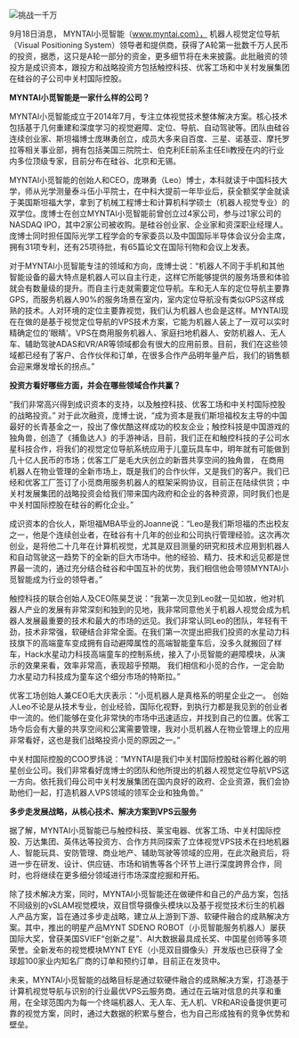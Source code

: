 <!--
author: 小觅
head: http://www.slightech.com/ico/favicon.png
date: 2017-09-20
title: 致力打造最优视觉定位导航VPS技术方案提供商，MYNTAI小觅智能获数千万A轮第一批投资
tags: 小觅智能
category: 小觅智能
status: publish
language: cn
summary: 9月18日消息， MYNTAI小觅智能（www.myntai.com）， 机器人视觉定位导航（Visual Positioning System）领导者和提供商，获得了A轮第一批数千万人民币的投资，据悉，这只是A轮一部分的资金，更多细节将在未来披露。此批融资的领投方是成识资本，跟投方和战略投资方包括触控科技、优客工场和中关村发展集团在硅谷的子公司中关村国际控股......
-->


![挑战一千万](https://static.slightech.com/img/news/alun-pr.jpg) 

9月18日消息， MYNTAI小觅智能（www.myntai.com）， 机器人视觉定位导航（Visual Positioning System）领导者和提供商，获得了A轮第一批数千万人民币的投资，据悉，这只是A轮一部分的资金，更多细节将在未来披露。此批融资的领投方是成识资本，跟投方和战略投资方包括触控科技、优客工场和中关村发展集团在硅谷的子公司中关村国际控股。

<strong>MYNTAI小觅智能是一家什么样的公司？</strong>

MYNTAI小觅智能成立于2014年7月，专注立体视觉技术整体解决方案。核心技术包括基于几何重建和深度学习的视觉避障、定位、导航、自动驾驶等。团队由硅谷连续创业家、斯坦福博士庞琳勇创立，成员大多来自百度、三星、诺基亚、摩托罗拉等相关事业部，拥有包括美国三院院士、伯克利EE前系主任Eli教授在内的行业内多位顶级专家，目前分布在硅谷、北京和无锡。

MYNTAI小觅智能的创始人和CEO，庞琳勇（Leo）博士，本科就读于中国科技大学，师从光学测量泰斗伍小平院士，在中科大提前一年毕业后，获全额奖学金就读于美国斯坦福大学，拿到了机械工程博士和计算机科学硕士（机器人视觉专业）的双学位。庞博士在创立MYNTAI小觅智能前曾创立过4家公司，参与过1家公司的NASDAQ IPO，其中2家公司被收购。是硅谷创业家、企业家和资深职业经理人。庞博士同时担任国际光学工程学会的专家委员以及中国国际半导体会议分会主席，拥有31项专利，还有25项待批，有65篇论文在国际刊物和会议上发表。

对于MYNTAI小觅智能专注的领域和方向，庞博士说：“机器人不同于手机和其他智能设备的最大特点是机器人可以自主行走，这样它所能够提供的服务场景和体验就会有数量级的提升。而自主行走就需要定位导航。车和无人车的定位导航主要靠GPS，而服务机器人90%的服务场景在室内，室内定位导航没有类似GPS这样成熟的技术。人对环境的定位主要靠视觉，我们认为机器人也会是这样。MYNTAI现在在做的是基于视觉定位导航的VPS技术方案，它能为机器人装上了一双可以实时精确定位的’眼睛’。VPS在商用服务机器人、家庭扫地机器人、安防机器人、无人车、辅助驾驶ADAS和VR/AR等领域都会有很大的应用前景。目前，我们在这些领域都已经有了客户、合作伙伴和订单，在很多合作产品明年量产后，我们的销售额会迎来爆发增长的拐点。” 

<strong> 投资方看好哪些方面，并会在哪些领域合作共赢？</strong>

 “我们非常高兴得到成识资本的支持，以及触控科技、优客工场和中关村国际控股的战略投资。” 对于此次融资，庞博士说，“成为资本是我们斯坦福校友主导的中国最好的长青基金之一，投出了像优酷这样成功的校友企业；触控科技是中国游戏的独角兽，创造了《捕鱼达人》的手游神话，目前，我们正在和触控科技的子公司水星科技合作，将我们的视觉定位导航系统应用于儿童玩具车中，明年就有可能做到几十亿人民币的市场；优客工厂是毛大庆创立的新晋共享空间的独角兽， 在商用机器人在物业管理的全新市场上，既是我们的合作伙伴，又是我们的客户。我们已经和优客工厂签订了小觅商用服务机器人的框架采购协议，目前正在陆续供货；中关村发展集团的战略投资会给我们带来国内政府和企业的各种资源，同时我们也是中关村国际控股在硅谷的孵化企业。”

成识资本的合伙人，斯坦福MBA毕业的Joanne说：“Leo是我们斯坦福的杰出校友之一，他是个连续创业者，在硅谷有十几年的创业和公司执行管理经验。这次再次创业，是将他二十几年在计算机视觉，尤其是双目测量的研究和技术应用到机器人和自动驾驶这一趋势下的全新的巨大市场中。他的经验、精力、技术和远见都是世界最一流的，通过充分结合硅谷和中国互补的优势，我们相信他会带领MYNTAI小觅智能成为行业的领导者。” 

触控科技的联合创始人及CEO陈昊芝说：“我第一次见到Leo就一见如故，他对机器人产业的发展有非常深刻和独到的见地，我非常同意他关于机器人视觉会成为机器人发展最重要的技术和最大的市场的远见。我们非常认同Leo的团队，年轻有干劲，技术非常强，软硬结合非常全面。在我们第一次提出把我们投资的水星动力科技旗下的高端童车变成拥有自动避障属性的高端智能童车后，没多久就搬回了样车，Hack水星动力科技高端童车的控制系统，接入了小觅智能的避障模块，从演示的效果来看，效率非常高，表现超乎预期。 我们相信和小觅的合作，一定会助力水星动力科技成为童车这个细分市场的特斯拉。” 

优客工场创始人兼CEO毛大庆表示：“小觅机器人是真格系的明星企业之一。 创始人Leo不论是从技术专业，创业经验，国际化视野，到执行力都是我见到的创业者中一流的。他们能够在变化非常快的市场中迅速适应，并找到自己的位置。优客工场今后会有大量的共享空间和公寓需要管理，我对小觅机器人在物业管理上的应用非常看好，这也是我们战略投资小觅的原因之一。” 

中关村国际控股的COO罗炜说：“MYNTAI是我们中关村国际控股硅谷孵化器的明星创业公司。我们非常看好庞博士的团队和他所提出的机器人视觉定位导航VPS这一方向。依托我们母公司中关村发展集团在国内良好的政府、企业资源，我们会协助他们一起，打造机器人VPS领域的领军企业和独角兽。”

<strong>多步走发展战略，从核心技术、解决方案到VPS云服务</strong>

据了解，MYNTAI小觅智能已与触控科技、莱宝电器、优客工场、中关村国际控股、万达集团、英伟达等投资方、合作方共同探索了立体视觉VPS技术在扫地机器人、智能玩具、安防管理、商业地产、辅助驾驶等领域的应用，在此次融资后，将进一步在研发、设计、供应链、市场和销售等各个环节上进行深度跨界合作，同时，也将继续在更多细分领域进行市场深度挖掘和开拓。

除了技术解决方案，同时，MYNTAI小觅智能还在做硬件和自己的产品方案，包括不同级别的vSLAM视觉模块，双目惯导摄像头模块以及基于视觉技术衍生的机器人产品方案，旨在通过多步走战略，建立从上游到下游、软硬件融合的成熟解决方案。其中，推出的明星产品MYNT SDENO ROBOT（小觅智能服务机器人）屡获国际大奖，曾获美国SVIEF“创新之星”、AI大数据最具成长奖、中国星创师等多项荣誉。全新发布的视觉模块MYNT EYE（小觅双目摄像头）开发版也已获得了全球超100家业内知名厂商的订单和预约订单，目前正在发货中。

未来，MYNTAI小觅智能的战略目标是通过软硬件融合的成熟解决方案，打造基于计算机视觉导航与识别的行业最优VPS云服务商。通过在云端对信息的共享和重用，在全球范围内为每一个终端机器人、无人车、无人机、VR和AR设备提供更可靠的视觉方案，同时，通过大数据的积累与整合，也为自己形成独有的竞争优势和壁垒。
